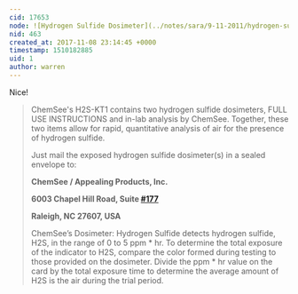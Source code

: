 ```yaml
---
cid: 17653
node: ![Hydrogen Sulfide Dosimeter](../notes/sara/9-11-2011/hydrogen-sulfide-dosimeter)
nid: 463
created_at: 2017-11-08 23:14:45 +0000
timestamp: 1510182885
uid: 1
author: warren
---
```


Nice! 

> ChemSee's H2S-KT1 contains two hydrogen sulfide dosimeters, FULL USE INSTRUCTIONS and in-lab analysis by ChemSee. Together, these two items allow for rapid, quantitative analysis of air for the presence of hydrogen sulfide.
> 
> Just mail the exposed hydrogen sulfide dosimeter(s) in a sealed envelope to:
> 
> **ChemSee / Appealing Products, Inc.**
> 
> **6003 Chapel Hill Road, Suite [#177](/n/177)**
> 
> **Raleigh, NC 27607, USA**
> 
> ChemSee’s Dosimeter: Hydrogen Sulfide detects hydrogen sulfide, H2S, in the range of 0 to 5 ppm * hr. To determine the total exposure of the indicator to H2S, compare the color formed during testing to those provided on the dosimeter. Divide the ppm * hr value on the card by the total exposure time to determine the average amount of H2S is the air during the trial period.


